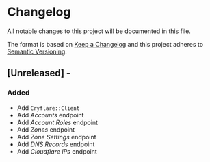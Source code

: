 # Changelog

All notable changes to this project will be documented in this file.

The format is based on [Keep a Changelog](http://keepachangelog.com/en/1.0.0/)
and this project adheres to [Semantic Versioning](http://semver.org/spec/v2.0.0.html).

## [Unreleased] - 

### Added
- Add `Cryflare::Client`
- Add *Accounts* endpoint
- Add *Account Roles* endpoint
- Add *Zones* endpoint
- Add *Zone Settings* endpoint
- Add *DNS Records* endpoint
- Add *Cloudflare IPs* endpoint
